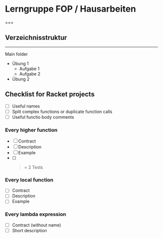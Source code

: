 # Lerngruppe FOP / Hausarbeiten
===

## Verzeichnisstruktur
---
Main folder
- Übung 1
  - Aufgabe 1
  - Aufgabe 2
- Übung 2

## Checklist for Racket projects

- [ ] Useful names
- [ ] Split complex functions or duplicate function calls
- [ ] Useful functio body comments

### Every higher function

- [ ] Contract
- [ ] Description
- [ ] Example
- [ ] >= 2 Tests

### Every local function

- [ ] Contract
- [ ] Description
- [ ] Example

### Every lambda expression

- [ ] Contract (without name)
- [ ] Short description 